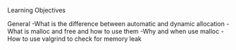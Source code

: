 Learning Objectives

General
-What is the difference between automatic and dynamic allocation
-What is malloc and free and how to use them
-Why and when use malloc
-How to use valgrind to check for memory leak
